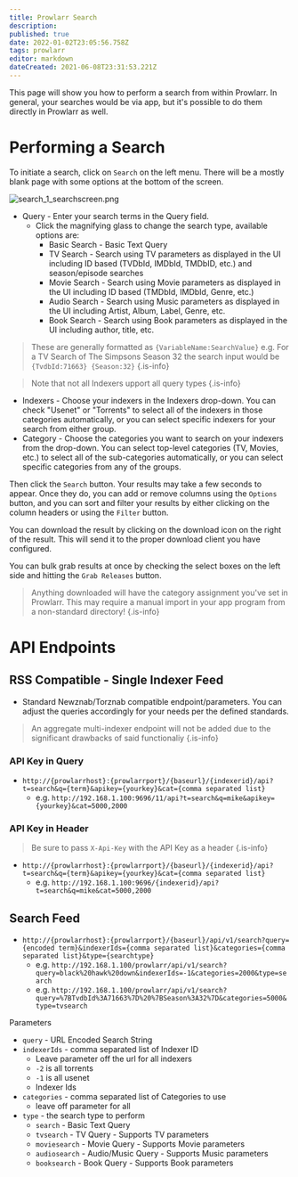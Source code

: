 ```yaml
---
title: Prowlarr Search
description: 
published: true
date: 2022-01-02T23:05:56.758Z
tags: prowlarr
editor: markdown
dateCreated: 2021-06-08T23:31:53.221Z
---
```


This page will show you how to perform a search from within Prowlarr. In general, your searches would be via app, but it's possible to do them directly in Prowlarr as well.

# Performing a Search

To initiate a search, click on `Search` on the left menu. There will be a mostly blank page with some options at the bottom of the screen.

![search_1_searchscreen.png](/assets/prowlarr/search_1_searchscreen.png)

- Query - Enter your search terms in the Query field.
  - Click the magnifying glass to change the search type, available options are:
    - Basic Search - Basic Text Query
    - TV Search - Search using TV parameters as displayed in the UI including ID based (TVDbId, IMDbId, TMDbID, etc.) and season/episode searches
    - Movie Search - Search using Movie parameters as displayed in the UI including ID based (TMDbId, IMDbId, Genre, etc.)
    - Audio Search - Search using Music parameters as displayed in the UI including Artist, Album, Label, Genre, etc.
    - Book Search - Search using Book parameters as displayed in the UI including author, title, etc.

> These are generally formatted as `{VariableName:SearchValue}` e.g. For a TV Search of The Simpsons Season 32 the search input would be `{TvdbId:71663} {Season:32}`
{.is-info}

> Note that not all Indexers upport all query types {.is-info}

- Indexers - Choose your indexers in the Indexers drop-down. You can check "Usenet" or "Torrents" to select all of the indexers in those categories automatically, or you can select specific indexers for your search from either group.
- Category - Choose the categories you want to search on your indexers from the drop-down. You can select top-level categories (TV, Movies, etc.) to select all of the sub-categories automatically, or you can select specific categories from any of the groups.

Then click the `Search` button. Your results may take a few seconds to appear. Once they do, you can add or remove columns using the `Options` button, and you can sort and filter your results by either clicking on the column headers or using the `Filter` button.

You can download the result by clicking on the download icon on the right of the result. This will send it to the proper download client you have configured.

You can bulk grab results at once by checking the select boxes on the left side and hitting the `Grab Releases` button.

> Anything downloaded will have the category assignment you've set in Prowlarr. This may require a manual import in your app program from a non-standard directory! {.is-info}

# API Endpoints

## RSS Compatible - Single Indexer Feed

- Standard Newznab/Torznab compatible endpoint/parameters. You can adjust the queries accordingly for your needs per the defined standards.

> An aggregate multi-indexer endpoint will not be added due to the significant drawbacks of said functionaliy {.is-info}

### API Key in Query

- `http://{prowlarrhost}:{prowlarrport}/{baseurl}/{indexerid}/api?t=search&q={term}&apikey={yourkey}&cat={comma separated list}`
  - e.g. `http://192.168.1.100:9696/11/api?t=search&q=mike&apikey={yourkey}&cat=5000,2000`

### API Key in Header

> Be sure to pass `X-Api-Key` with the API Key as a header {.is-info}

- `http://{prowlarrhost}:{prowlarrport}/{baseurl}/{indexerid}/api?t=search&q={term}&apikey={yourkey}&cat={comma separated list}`
  - e.g. `http://192.168.1.100:9696/{indexerid}/api?t=search&q=mike&cat=5000,2000`

## Search Feed

- `http://{prowlarrhost}:{prowlarrport}/{baseurl}/api/v1/search?query={encoded term}&indexerIds={comma separated list}&categories={comma separated list}&type={searchtype}`
  - e.g. `http://192.168.1.100/prowlarr/api/v1/search?query=black%20hawk%20down&indexerIds=-1&categories=2000&type=search`
  - e.g. `http://192.168.1.100/prowlarr/api/v1/search?query=%7BTvdbId%3A71663%7D%20%7BSeason%3A32%7D&categories=5000&type=tvsearch`

Parameters

- `query` - URL Encoded Search String
- `indexerIds` - comma separated list of Indexer ID
  - Leave parameter off the url for all indexers
  - `-2` is all torrents
  - `-1` is all usenet
  - Indexer Ids
- `categories` - comma separated list of Categories to use
  - leave off parameter for all
- `type` - the search type to perform
  - `search` - Basic Text Query
  - `tvsearch` - TV Query - Supports TV parameters
  - `moviesearch` - Movie Query - Supports Movie parameters
  - `audiosearch` - Audio/Music Query - Supports Music parameters
  - `booksearch` - Book Query - Supports Book parameters
